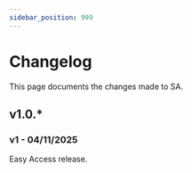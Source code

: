 ```yaml
---
sidebar_position: 999
---
```


# Changelog

This page documents the changes made to SA.

## v1.0.\*

### v1 - 04/11/2025
Easy Access release.
